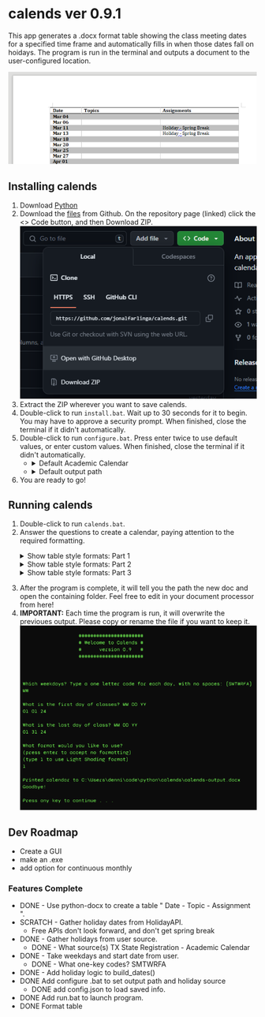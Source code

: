 # calends ver 0.9.1
This app generates a .docx format table showing the class meeting dates for a specified time frame and automatically fills in when those dates fall on hoidays. The program is run in the terminal and outputs a document to the user-configured location.

![Output screenshot](/img/calends_screenshot.png)

## Installing calends

1. Download [Python](https://www.python.org/downloads/)
2. Download the [files](https://github.com/jonalfarlinga/calends) from Github. On the repository page (linked) click the <> Code button, and then Download ZIP.
![github screenshot](/img/github_screenshot.png)
3. Extract the ZIP wherever you want to save calends.
4. Double-click to run <code>install.bat</code>. Wait up to 30 seconds for it to begin. You may have to approve a security prompt. When finished, close the terminal if it didn't automatically.
5. Double-click to run <code>configure.bat</code>. Press enter twice to use default values, or enter custom values. When finished, close the terminal if it didn't automatically.
    - <details>
        <summary>Default Academic Calendar</summary>
        <p>https://www.registrar.txst.edu/registration/ac/academic-calendar.html</p>
      </details>
    - <details>
        <summary>Default output path</summary>
        <p>User home (e.g. C:\\Users\username\ )</p>
      </details>
6. You are ready to go!

## Running calends

1. Double-click to run <code>calends.bat</code>.
2. Answer the questions to create a calendar, paying attention to the required formatting.
<ul>
  <details>
    <summary>Show table style formats: Part 1</summary>
    <ul class="simple">
        <li>Table Normal</li>
        <li>Colorful Grid</li>
        <li>Colorful Grid Accent 1</li>
        <li>Colorful Grid Accent 2</li>
        <li>Colorful Grid Accent 3</li>
        <li>Colorful Grid Accent 4</li>
        <li>Colorful Grid Accent 5</li>
        <li>Colorful Grid Accent 6</li>
        <li>Colorful List</li>
        <li>Colorful List Accent 1</li>
        <li>Colorful List Accent 2</li>
        <li>Colorful List Accent 3</li>
        <li>Colorful List Accent 4</li>
        <li>Colorful List Accent 5</li>
        <li>Colorful List Accent 6</li>
        <li>Colorful Shading</li>
        <li>Colorful Shading Accent 1</li>
        <li>Colorful Shading Accent 2</li>
        <li>Colorful Shading Accent 3</li>
        <li>Colorful Shading Accent 4</li>
        <li>Colorful Shading Accent 5</li>
        <li>Colorful Shading Accent 6</li>
        <li>Dark List</li>
        <li>Dark List Accent 1</li>
        <li>Dark List Accent 2</li>
        <li>Dark List Accent 3</li>
        <li>Dark List Accent 4</li>
        <li>Dark List Accent 5</li>
        <li>Dark List Accent 6</li>
    </ul>
  </details>
  <details>
    <summary>Show table style formats: Part 2</summary>
    <ul class="simple">
        <li>Light Grid</li>
        <li>Light Grid Accent 1</li>
        <li>Light Grid Accent 2</li>
        <li>Light Grid Accent 3</li>
        <li>Light Grid Accent 4</li>
        <li>Light Grid Accent 5</li>
        <li>Light Grid Accent 6</li>
        <li>Light List</li>
        <li>Light List Accent 1</li>
        <li>Light List Accent 2</li>
        <li>Light List Accent 3</li>
        <li>Light List Accent 4</li>
        <li>Light List Accent 5</li>
        <li>Light List Accent 6</li>
        <li>Light Shading</li>
        <li>Light Shading Accent 1</li>
        <li>Light Shading Accent 2</li>
        <li>Light Shading Accent 3</li>
        <li>Light Shading Accent 4</li>
        <li>Light Shading Accent 5</li>
        <li>Light Shading Accent 6</li>
        <li>Medium Grid 1</li>
        <li>Medium Grid 1 Accent 1</li>
        <li>Medium Grid 1 Accent 2</li>
        <li>Medium Grid 1 Accent 3</li>
        <li>Medium Grid 1 Accent 4</li>
        <li>Medium Grid 1 Accent 5</li>
        <li>Medium Grid 1 Accent 6</li>
        <li>Medium Grid 2</li>
        <li>Medium Grid 2 Accent 1</li>
        <li>Medium Grid 2 Accent 2</li>
        <li>Medium Grid 2 Accent 3</li>
        <li>Medium Grid 2 Accent 4</li>
        <li>Medium Grid 2 Accent 5</li>
        <li>Medium Grid 2 Accent 6</li>
        <li>Medium Grid 3</li>
        <li>Medium Grid 3 Accent 1</li>
        <li>Medium Grid 3 Accent 2</li>
        <li>Medium Grid 3 Accent 3</li>
        <li>Medium Grid 3 Accent 4</li>
        <li>Medium Grid 3 Accent 5</li>
        <li>Medium Grid 3 Accent 6</li>
    </ul>
  </details>
  <details>
    <summary>Show table style formats: Part 3</summary>
    <ul class="simple">
        <li>Medium List 1</li>
        <li>Medium List 1 Accent 1</li>
        <li>Medium List 1 Accent 2</li>
        <li>Medium List 1 Accent 3</li>
        <li>Medium List 1 Accent 4</li>
        <li>Medium List 1 Accent 5</li>
        <li>Medium List 1 Accent 6</li>
        <li>Medium List 2</li>
        <li>Medium List 2 Accent 1</li>
        <li>Medium List 2 Accent 2</li>
        <li>Medium List 2 Accent 3</li>
        <li>Medium List 2 Accent 4</li>
        <li>Medium List 2 Accent 5</li>
        <li>Medium List 2 Accent 6</li>
        <li>Medium Shading 1</li>
        <li>Medium Shading 1 Accent 1</li>
        <li>Medium Shading 1 Accent 2</li>
        <li>Medium Shading 1 Accent 3</li>
        <li>Medium Shading 1 Accent 4</li>
        <li>Medium Shading 1 Accent 5</li>
        <li>Medium Shading 1 Accent 6</li>
        <li>Medium Shading 2</li>
        <li>Medium Shading 2 Accent 1</li>
        <li>Medium Shading 2 Accent 2</li>
        <li>Medium Shading 2 Accent 3</li>
        <li>Medium Shading 2 Accent 4</li>
        <li>Medium Shading 2 Accent 5</li>
        <li>Medium Shading 2 Accent 6</li>
        <li>Table Grid</li>
    </ul>
  </details>
</ul>

3. After the program is complete, it will tell you the path the new doc and open the containing folder. Feel free to edit in your document processor from here!
4. <b>IMPORTANT:</b> Each time the program is run, it will overwrite the previoues output. Please copy or rename the file if you want to keep it.
![runtime screenshot](/img/runtime_screenshot.png)

## Dev Roadmap

 - Create a GUI
 - make an .exe
 - add option for continuous monthly

 ### Features Complete

 - DONE - Use python-docx to create a table " Date - Topic - Assignment ".
 - SCRATCH - Gather holiday dates from HolidayAPI.
    - Free APIs don't look forward, and don't get spring break
 - DONE - Gather holidays from user source.
    - DONE - What source(s) TX State Registration - Academic Calendar
 - DONE - Take weekdays and start date from user.
    - DONE - What one-key codes? SMTWRFA
 - DONE - Add holiday logic to build_dates()
 - DONE Add configure .bat to set output path and holiday source
    - DONE add config.json to load saved info.
 - DONE Add run.bat to launch program.
 - DONE Format table
